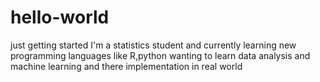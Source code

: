 # hello-world
just getting started
I'm a statistics student and currently learning new programming languages like R,python
wanting to learn data analysis and machine learning and there implementation in real world 
